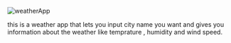 ![weatherApp](https://github.com/user-attachments/assets/df912e11-539e-4de1-be3d-777e5a5661d2)


this is a weather app that lets you input city name you want and gives you information about the weather like temprature , humidity and wind speed.
